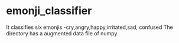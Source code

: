 # emonji_classifier
It classifies six emonjis -cry,angry,happy,irritated,sad, confused
The directory has a augmented data file of numpy

